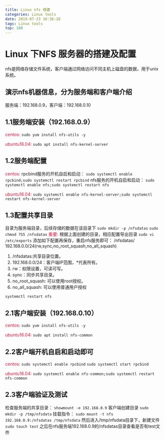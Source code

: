 ```yaml
---
title: Linux nfs 搭建
categories: Linux tools
date: 2019-07-23 16:36:28
tags: Linux tools
top: 100
---
```

# Linux 下NFS 服务器的搭建及配置

nfs是网络存储文件系统，客户端通过网络访问不同主机上磁盘的数据，用于unix系统。
<!--more-->
## 演示nfs机器信息，分为服务端和客户端介绍
服务端：192.168.0.9，客户端：192.168.0.10
## 1.1服务端安装（192.168.0.9）
<font color=#DC143C >centos:</font>
`sudo yum install nfs-utils -y`

<font color=#DC143C >ubuntu16.04:</font>
`sudo apt install nfs-kernel-server`
## 1.2服务端配置
<font color=#DC143C >centos:</font>
rpcbind服务的开机自启和启动：
`sudo systemctl enable rpcbind;sudo systemctl restart rpcbind`
nfs服务的开机自启和启动：
`sudo systemctl enable nfs;sudo systemctl restart nfs`

<font color=#DC143C >ubuntu16.04:</font>
`sudo systemctl enable nfs-kernel-server;sudo systemctl restart nfs-kernel-server`
## 1.3配置共享目录
目录为服务端目录，后续存储的数据在该目录下
`sudo mkdir -p /nfsdatas`
`sudo chmod 755 /nfsdatas`
<font color=#DC143C >重要:</font> 根据上面创建的目录，相应配置导出目录
`sudo vi /etc/exports`
添加如下配置再保存，重启nfs服务即可：
/nfsdatas/ 192.168.0.0/24(rw,sync,no_root_squash,no_all_squash)
1. /nfsdatas:共享目录位置。
2. 192.168.0.0/24：客户端IP范围，*代表所有。
3. rw：权限设置，可读可写。
4. sync：同步共享目录。
5. no_root_squash: 可以使用root授权。
6. no_all_squash: 可以使用普通用户授权

`systemctl restart nfs`

## 2.1客户端安装（192.168.0.10）
<font color=#DC143C >centos:</font>
`sudo yum install nfs-utils -y`

<font color=#DC143C >ubuntu16.04:</font>
`sudo apt install nfs-common`
## 2.2客户端开机自启和启动即可
<font color=#DC143C >centos:</font>
`sudo systemctl enable rpcbind`
`sudo systemctl start rpcbind`

<font color=#DC143C >ubuntu16.04:</font>
`sudo systemctl enable nfs-common;sudo systemctl restart nfs-common`
## 2.3客户端验证及测试
检查服务端的共享目录：
`showmount -e 192.168.0.9`
客户端创建目录
`sudo mkdir -p /tmp/nfsdata`
挂载指令：
`sudo mount -t nfs 192.168.0.9:/nfsdatas /tmp/nfsdata`
然后进入/tmp/nfsdata目录下，新建文件
`sudo touch test`
之后在nfs服务端192.168.0.9的/nfsdatas目录查看是否有test文件